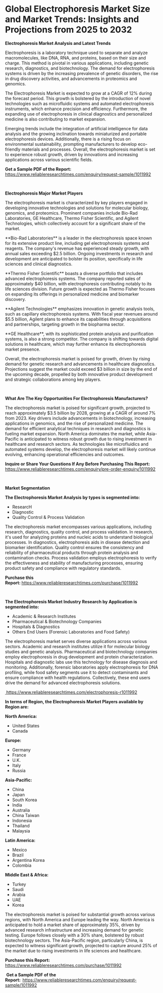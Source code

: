 <p><h1>Global Electrophoresis Market Size and Market Trends: Insights and Projections from 2025 to 2032</h1></p><p><strong>Electrophoresis Market Analysis and Latest Trends</strong></p>
<p><p>Electrophoresis is a laboratory technique used to separate and analyze macromolecules, like DNA, RNA, and proteins, based on their size and charge. This method is pivotal in various applications, including genetic research, diagnostics, and biotechnology. The demand for electrophoresis systems is driven by the increasing prevalence of genetic disorders, the rise in drug discovery activities, and advancements in proteomics and genomics.</p><p>The Electrophoresis Market is expected to grow at a CAGR of 12% during the forecast period. This growth is bolstered by the introduction of novel technologies such as microfluidic systems and automated electrophoresis instruments, which enhance precision and efficiency. Furthermore, the expanding use of electrophoresis in clinical diagnostics and personalized medicine is also contributing to market expansion. </p><p>Emerging trends include the integration of artificial intelligence for data analysis and the growing inclination towards miniaturized and portable electrophoresis devices. Additionally, there is a rising focus on environmental sustainability, prompting manufacturers to develop eco-friendly materials and processes. Overall, the electrophoresis market is set to experience robust growth, driven by innovations and increasing applications across various scientific fields.</p></p>
<p><strong>Get a Sample PDF of the Report:&nbsp;</strong> <a href="https://www.reliableresearchtimes.com/enquiry/request-sample/1011992?utm_campaign=2657&utm_medium=2&utm_source=Github&utm_content=ia&utm_term=18042025&utm_id=electrophoresis">https://www.reliableresearchtimes.com/enquiry/request-sample/1011992</a></p>
<p>&nbsp;</p>
<p><strong>Electrophoresis Major Market Players</strong></p>
<p><p>The electrophoresis market is characterized by key players engaged in developing innovative technologies and solutions for molecular biology, genomics, and proteomics. Prominent companies include Bio-Rad Laboratories, GE Healthcare, Thermo Fisher Scientific, and Agilent Technologies, which collectively account for a significant share of the market.</p><p>**Bio-Rad Laboratories** is a leader in the electrophoresis space known for its extensive product line, including gel electrophoresis systems and reagents. The company's revenue has experienced steady growth, with annual sales exceeding $2.5 billion. Ongoing investments in research and development are anticipated to bolster its position, specifically in life sciences and clinical diagnostics.</p><p>**Thermo Fisher Scientific** boasts a diverse portfolio that includes advanced electrophoresis systems. The company reported sales of approximately $40 billion, with electrophoresis contributing notably to its life sciences division. Future growth is expected as Thermo Fisher focuses on expanding its offerings in personalized medicine and biomarker discovery.</p><p>**Agilent Technologies** emphasizes innovation in genetic analysis tools, such as capillary electrophoresis systems. With fiscal year revenues around $5.5 billion, Agilent plans to enhance its capabilities through acquisitions and partnerships, targeting growth in the biopharma sector.</p><p>**GE Healthcare**, with its sophisticated protein analysis and purification systems, is also a strong competitor. The company is shifting towards digital solutions in healthcare, which may further enhance its electrophoresis market presence.</p><p>Overall, the electrophoresis market is poised for growth, driven by rising demand for genetic research and advancements in healthcare diagnostics. Projections suggest the market could exceed $3 billion in size by the end of the upcoming decade, propelled by both innovative product development and strategic collaborations among key players.</p></p>
<p>&nbsp;</p>
<p><strong>What Are The Key Opportunities For Electrophoresis Manufacturers?</strong></p>
<p><p>The electrophoresis market is poised for significant growth, projected to reach approximately $3.5 billion by 2028, growing at a CAGR of around 7% from 2023. Key drivers include advancements in biotechnology, increasing applications in genomics, and the rise of personalized medicine. The demand for efficient analytical techniques in research and diagnostics is fueling market expansion. North America dominates the market, while Asia-Pacific is anticipated to witness robust growth due to rising investment in healthcare and research sectors. As technologies like microfluidics and automated systems develop, the electrophoresis market will likely continue evolving, enhancing operational efficiencies and outcomes.</p></p>
<p><strong>Inquire or Share Your Questions If Any Before Purchasing This Report:</strong> <a href="https://www.reliableresearchtimes.com/enquiry/pre-order-enquiry/1011992?utm_campaign=2657&utm_medium=2&utm_source=Github&utm_content=ia&utm_term=18042025&utm_id=electrophoresis">https://www.reliableresearchtimes.com/enquiry/pre-order-enquiry/1011992</a></p>
<p>&nbsp;</p>
<p><strong>Market Segmentation</strong></p>
<p><strong>The Electrophoresis Market Analysis by types is segmented into:</strong></p>
<p><ul><li>ResearcH</li><li>Diagnostic</li><li>Quality Control & Process Validation</li></ul></p>
<p><p>The electrophoresis market encompasses various applications, including research, diagnostics, quality control, and process validation. In research, it's used for analyzing proteins and nucleic acids to understand biological processes. In diagnostics, electrophoresis aids in disease detection and biomarker identification. Quality control ensures the consistency and reliability of pharmaceutical products through protein analysis and contamination checks. Process validation employs electrophoresis to verify the effectiveness and stability of manufacturing processes, ensuring product safety and compliance with regulatory standards.</p></p>
<p><strong>Purchase this Report:&nbsp;</strong><a href="https://www.reliableresearchtimes.com/purchase/1011992?utm_campaign=2657&utm_medium=2&utm_source=Github&utm_content=ia&utm_term=18042025&utm_id=electrophoresis">https://www.reliableresearchtimes.com/purchase/1011992</a></p>
<p>&nbsp;</p>
<p><strong>The Electrophoresis Market Industry Research by Application is segmented into:</strong></p>
<p><ul><li>Academic & Research Institutes</li><li>Pharmaceutical & Biotechnology Companies</li><li>Hospitals & Diagnostics</li><li>Others End Users (Forensic Laboratories and Food Safety)</li></ul></p>
<p><p>The electrophoresis market serves diverse applications across various sectors. Academic and research institutes utilize it for molecular biology studies and genetic analysis. Pharmaceutical and biotechnology companies employ electrophoresis in drug development and protein characterization. Hospitals and diagnostic labs use this technology for disease diagnosis and monitoring. Additionally, forensic laboratories apply electrophoresis for DNA profiling, while food safety segments use it to detect contaminants and ensure compliance with health regulations. Collectively, these end users drive the demand for advanced electrophoresis solutions.</p></p>
<p><a href="https://www.reliableresearchtimes.com/electrophoresis-r1011992?utm_campaign=2657&utm_medium=2&utm_source=Github&utm_content=ia&utm_term=18042025&utm_id=electrophoresis">&nbsp;https://www.reliableresearchtimes.com/electrophoresis-r1011992</a></p>
<p><strong>In terms of Region, the Electrophoresis Market Players available by Region are:</strong></p>
<p>
    <p> <strong> North America: </strong>
        <ul>
            <li>United States</li>
            <li>Canada</li>
        </ul>
        </p> 
    <p> <strong> Europe: </strong>
        <ul>
            <li>Germany</li>
            <li>France</li>
            <li>U.K.</li>
            <li>Italy</li>
            <li>Russia</li>
        </ul>
        </p> 
    <p> <strong> Asia-Pacific: </strong>
        <ul>
            <li>China</li>
            <li>Japan</li>
            <li>South Korea</li>
            <li>India</li>
            <li>Australia</li>
            <li>China Taiwan</li>
            <li>Indonesia</li>
            <li>Thailand</li>
            <li>Malaysia</li>
        </ul>
        </p> 
    <p> <strong> Latin America: </strong>
        <ul>
            <li>Mexico</li>
            <li>Brazil</li>
            <li>Argentina Korea</li>
            <li>Colombia</li>
        </ul>
        </p> 
    <p> <strong> Middle East & Africa: </strong>
        <ul>
            <li>Turkey</li>
            <li>Saudi</li>
            <li>Arabia</li>
            <li>UAE</li>
            <li>Korea</li>
        </ul>
    </p>
    </p>
<p><p>The electrophoresis market is poised for substantial growth across various regions, with North America and Europe leading the way. North America is anticipated to hold a market share of approximately 35%, driven by advanced research infrastructure and increasing demand for genetic testing. Europe follows closely with a 30% share, bolstered by robust biotechnology sectors. The Asia-Pacific region, particularly China, is expected to witness significant growth, projected to capture around 25% of the market due to rising investments in life sciences and healthcare.</p></p>
<p><strong>Purchase this Report: </strong><a href="https://www.reliableresearchtimes.com/purchase/1011992?utm_campaign=2657&utm_medium=2&utm_source=Github&utm_content=ia&utm_term=18042025&utm_id=electrophoresis">https://www.reliableresearchtimes.com/purchase/1011992</a></p>
<p>&nbsp;<strong>Get a Sample PDF of the Report:&nbsp;&nbsp;</strong><a href="https://www.reliableresearchtimes.com/enquiry/request-sample/1011992?utm_campaign=2657&utm_medium=2&utm_source=Github&utm_content=ia&utm_term=18042025&utm_id=electrophoresis">https://www.reliableresearchtimes.com/enquiry/request-sample/1011992</a></p>
<p><strong></strong></p>
<p><p></p><p></p><p></p></p>